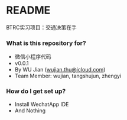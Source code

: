 # README #

BTRC实习项目：交通决策在手

### What is this repository for? ###

* 微信小程序代码
* v0.0.1
* By WU Jian (wujian.thu@icloud.com)
* Team Member: wujian, tangshujun, zhengyi

### How do I get set up? ###

* Install WechatApp IDE
* And Nothing